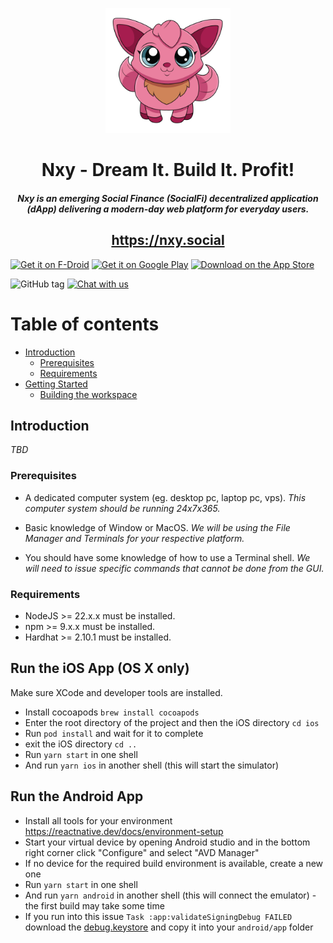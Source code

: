 <p align="center">
  <img width="200" src="src/assets/icon.png"8 />
  <h1 align="center">Nxy - Dream It. Build It. Profit!</h2>
</p>

<p align="center">
  <h5 align="center">
    Nxy is an emerging <strong>Social Finance (SocialFi)</strong> decentralized
    application (dApp) delivering a modern-day web platform for everyday users.
  </h5>
</p>

<p align="center">
  <h2 align="center">
    <a href="https://nxy.social">https://nxy.social</a>
  </h2>
</p>

[<img src="https://fdroid.gitlab.io/artwork/badge/get-it-on.png"
     alt="Get it on F-Droid"
     height="80">](https://f-droid.org/packages/social.nxy)
[<img src="https://play.google.com/intl/en_us/badges/images/generic/en-play-badge.png"
     alt="Get it on Google Play"
     height="80">]()
[<img src="https://www.etesync.com/static/img/app-store-badge.c31e7b1c6a83.png"
     alt="Download on the App Store"
     height="80">]()

![GitHub tag](https://img.shields.io/github/tag/avasdao/nxy.svg)
[![Chat with us](https://img.shields.io/badge/chat-IRC%20|%20Matrix%20|%20Web-blue.svg)]()

# Table of contents

- [Introduction](#introduction)
  - [Prerequisites](#prerequisites)
  - [Requirements](#requirements)
- [Getting Started](#getting-started)
  - [Building the workspace](#building-the-workspace)


## Introduction

_TBD_

### Prerequisites

- A dedicated computer system (eg. desktop pc, laptop pc, vps).
_This computer system should be running 24x7x365._

- Basic knowledge of Window or MacOS.
_We will be using the File Manager and Terminals for your respective platform._

- You should have some knowledge of how to use a Terminal shell.
_We will need to issue specific commands that cannot be done from the GUI._

### Requirements

- NodeJS >= 22.x.x must be installed.
- npm >= 9.x.x must be installed.
- Hardhat >= 2.10.1 must be installed.

## Run the iOS App (OS X only)

Make sure XCode and developer tools are installed.

- Install cocoapods `brew install cocoapods`
- Enter the root directory of the project and then the iOS directory `cd ios`
- Run `pod install` and wait for it to complete
- exit the iOS directory `cd ..`
- Run `yarn start` in one shell
- And run `yarn ios` in another shell (this will start the simulator)

## Run the Android App

- Install all tools for your environment https://reactnative.dev/docs/environment-setup
- Start your virtual device by opening Android studio and in the bottom right corner click "Configure" and select "AVD Manager"
- If no device for the required build environment is available, create a new one
- Run `yarn start` in one shell
- And run `yarn android` in another shell (this will connect the emulator) - the first build may take some time
- If you run into this issue `Task :app:validateSigningDebug FAILED` download the [debug.keystore](https://raw.githubusercontent.com/facebook/react-native/master/template/android/app/debug.keystore) and copy it into your `android/app` folder
